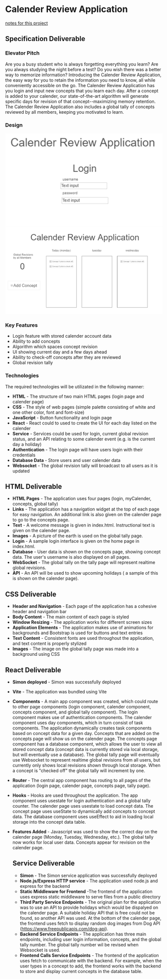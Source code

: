 # Calender Review Application
[notes for this project](notes.md)
## Specification Deliverable
### Elevator Pitch
Are you a busy student who is always forgetting everything you learn?  Are you always studying the night before a test? Do you wish  there was a better way to memorize information? Introducing the Calender Review Application, the easy way for you to retain the information you need to know, all while conveniently accessible on the go.  The Calender Review Application has you login and input new concepts that you learn each day.  After a concept is added to your calender, our state-of-the-art algorithm will generate specific days for revision of that concept--maximizing memory retention.  The Calender Review Application also includes a global tally of concepts reviewed by all members, keeping you motivated to learn.
### Design
![screenshot](page1_design.png)
![screenshot](page2_design.png)
### Key Features
- Login feature with stored calender account data
- Ability to add concepts
- Algorithm which spaces concept revision
- UI showing current day and a few days ahead
- Ability to check-off concepts after they are reviewed
- Global revision tally
### Technologies
The required technologies will be utilizated in the following manner:

- **HTML** - The structure of two main HTML pages (login page and calender page)
- **CSS** - The style of web pages (simple palette consisting of white and one other color, font and font-size)
- **JavaScript** - Button functionality and login page
-  **React** - React could to used to create the UI for each day listed on the calender
-  **Service** - Services could be used for login, current global revision status, and an API relating to some calender event (e.g. is the current day a holiday)
-  **Authentication** - The login page will have users login with their credentials
-  **Database Data** - Store users and user calender data
-  **Websocket** - The global revision tally will broadcast to all users as it is updated

## HTML Deliverable

- **HTML Pages** - The application uses four pages (login, myCalender, concepts, global tally)
- **Links** - The application has a navigation widget at the top of each page for easy navigation. An additional link is also given on the calender page to go to the concepts page.
- **Text** - A welcome message is given in index.html. Instructional text is given on the calender page.
- **Images** - A picture of the earth is used on the global tally page.
- **Login** - A sample login interface is given on the home page in index.html.
- **Database** - User data is shown on the concepts page, showing concept data.  The user's username is also displayed on all pages.
- **WebSocket** - The global tally on the tally page will represent realtime global revisions.
- **API** - An API will be used to show upcoming holidays ( a sample of this is shown on the calender page).

## CSS Deliverable

- **Header and Navigation** - Each page of the application has a cohesive header and navigation bar
- **Body Content** - The main content of each page is styled
- **Window Resizing** - The application works for different screen sizes
- **Application Elements** - The application makes use of animations for backgrounds and Bootstrap is used for buttons and text entries
- **Text Content** - Consistent fonts are used throughout the application, and text content is properly stylized
- **Images** - The image on the global tally page was made into a background using CSS

## React Deliverable

- **Simon deployed** - Simon was successfully deployed
- **Vite** - The application was bundled using Vite
- **Components** - A main app component was created, which could route to other page components (login component, calender component, concepts component, and global tally component).  The login component makes use of authentication components.  The calender component uses day components, which in turn consist of task components.  The application dynamically creates task components based on concept data for a given day.  Concepts that are added on the concepts page will show us on the calender page. The concepts page component has a database component, which allows the user to view all stored concept data (concept data is currently stored via local storage, but will eventually use a database).  The global tally page will eventually use Websocket to represent realtime global revisions from all users, but currently only shows local revisions shown through local storage.  When a concept is "checked off" the global tally will increment by one.
- **Router** - The central app component has routing to all pages of the application (login page, calender page, concepts page, tally page).
- **Hooks** - Hooks are used throughout the application.  The app component uses usestate for login authentication and a global tally counter.  The calender page uses usestate to load concept data.   The concept page uses useState to dynamically add concepts to concept data.  The database component uses useEffect to aid in loading local storage into the concept data table.
- **Features Added** - Javascript was used to show the correct day on the calender page (Monday, Tuesday, Wednesday, etc.).  The global tally now works for local user data.  Concepts appear for revision on the calender page.

  ## Service Deliverable

  - **Simon** - The Simon service application was successfully deployed
  - **Node.js/Express HTTP service** - The application used node.js and express for the backend
  - **Static Middleware for Frontend** -The frontend of the application uses express static middleware to serve files from a public directory
  - **Third Party Service Endpoints** - The original plan for the application was to use an API to provide holidays which would be dispalyed on the calender page.  A suitable holiday API that is free could not be found, so another API was used.  At the bottom of the calender page, the frontend uses fetch to display random dog images from Dog API (https://www.freepublicapis.com/dog-api).
  - **Backend Service Endpoints** - The application has three main endpoints, including user login information, concepts, and the global tally number.  The global tally number wil be revised when Websocket is used.
  - **Frontend Calls Service Endpoints** - The frontend of the application uses fetch to communicate with the backend.  For example, when the user types in a concept to add, the frontend works with the backend to store and display current concepts in the database table.
